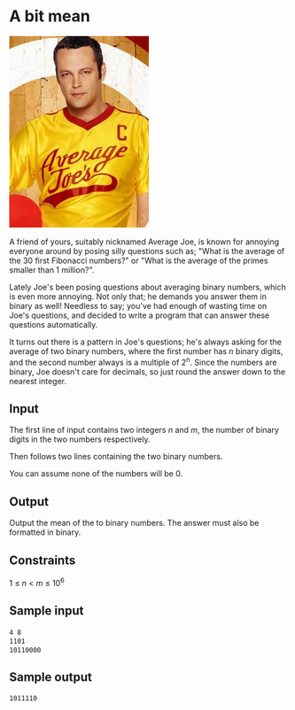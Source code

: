 # A bit mean
![](../images/bitmean.jpg)

A friend of yours, suitably nicknamed Average Joe, is known for annoying
everyone around by posing silly questions such as; "What is the average of the
30 first Fibonacci numbers?" or "What is the average of the primes smaller than
1 million?".

Lately Joe's been posing questions about averaging binary numbers, which is
even more annoying. Not only that; he demands you answer them in binary as
well!  Needless to say; you've had enough of wasting time on Joe's questions,
and decided to write a program that can answer these questions
automatically.

It turns out there is a pattern in Joe's questions; he's always asking for the
average of two binary numbers, where the first number has _n_ binary digits,
and the second number always is a multiple of 2<sup>n</sup>. Since the
numbers are binary, Joe doesn't care for decimals, so just round the
answer down to the nearest integer.

## Input
The first line of input contains two integers _n_ and _m_, the number of binary
digits in the two numbers respectively.

Then follows two lines containing the two binary numbers.

You can assume none of the numbers will be 0.

## Output
Output the mean of the to binary numbers. The answer must also be formatted in
binary.

## Constraints
1 &le; _n_ < _m_ &le; 10<sup>6</sup>

## Sample input
```
4 8
1101
10110000
```

## Sample output
```
1011110
```
